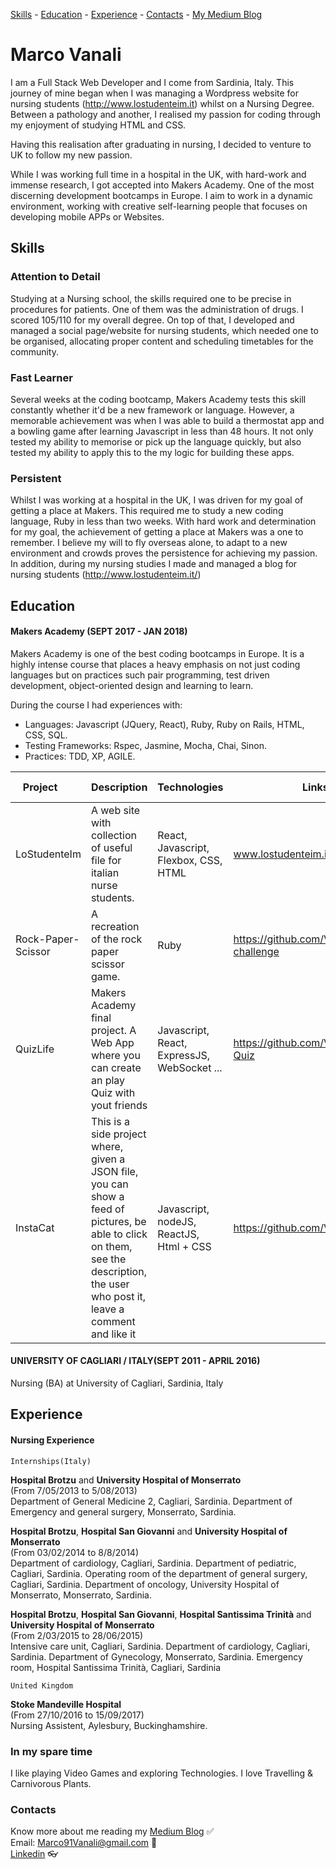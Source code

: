 [Skills](#skills) - [Education](#education) - [Experience](#experience) - [Contacts](#contacts) - [My Medium Blog](https://medium.com/@marcovanali)
# Marco Vanali

I am a Full Stack Web Developer and I come from Sardinia, Italy. This journey of mine began when I was managing a Wordpress website for nursing students (http://www.lostudenteim.it) whilst on a Nursing Degree. Between a pathology and another, I realised my passion for coding through my enjoyment of studying HTML and CSS.

Having this realisation after graduating in nursing, I decided to venture to UK to follow my new passion.

While I was working full time in a hospital in the UK, with hard-work and immense research, I got accepted into Makers Academy. One of the most discerning development bootcamps in Europe. I aim to work in a dynamic environment, working with creative self-learning people that focuses on developing mobile APPs or Websites.

## Skills

### Attention to Detail
Studying at a Nursing school, the skills required one to be precise in procedures for patients. One of them was the administration of drugs. I scored 105/110 for my overall degree. On top of that, I developed and managed a social page/website for nursing students, which needed one to be organised, allocating proper content and scheduling timetables for the community.

### Fast Learner
Several weeks at the coding bootcamp, Makers Academy tests this skill constantly whether it'd be a new framework or language. However, a memorable achievement was when I was able to build a thermostat app and a bowling game after learning Javascript in less than 48 hours. It not only tested my ability to memorise or pick up the language quickly, but also tested my ability to apply this to the my logic for building these apps.

### Persistent
Whilst I was working at a hospital in the UK, I was driven for my goal of getting a place at Makers. This required me to study a new coding language, Ruby in less than two weeks. With hard work and determination for my goal, the achievement of getting a place at Makers was a one to remember. I believe my will to fly overseas alone, to adapt to a new environment and crowds proves the persistence for achieving my passion.
In addition, during my nursing studies I made and managed a blog for nursing students (http://www.lostudenteim.it/)

## Education

#### Makers Academy (SEPT 2017 - JAN 2018)
Makers Academy is one of the best coding bootcamps in Europe. It is a highly intense course that places a heavy emphasis on not just coding languages but on practices such pair programming, test driven development, object-oriented design and learning to learn. 

During the course I had experiences with:

- Languages: Javascript (JQuery, React), Ruby, Ruby on Rails, HTML, CSS, SQL.
- Testing Frameworks: Rspec, Jasmine, Mocha, Chai, Sinon.
- Practices: TDD, XP, AGILE.

| Project       | Description   | Technologies | Links | Testing Technologies |
| ------------- | ------------- | ------------- | ------ | ------------------  |
| LoStudenteIm  | A web site with collection of useful file for italian nurse students.  | React, Javascript, Flexbox, CSS, HTML | www.lostudenteim.it | X |
| Rock-Paper-Scissor  | A recreation of the rock paper scissor game.  | Ruby | https://github.com/Vanals/rps-challenge | Rspec |
|QuizLife| Makers Academy final project. A Web App where you can create an play Quiz with yout friends| Javascript, React, ExpressJS, WebSocket ... | https://github.com/Vanals/Pub-Quiz | Mocha, Chai, Sinon, Zombie 
|InstaCat| This is a side project where, given a JSON file, you can show a feed of pictures, be able to click on them, see the description, the user who post it, leave a comment and like it | Javascript, nodeJS, ReactJS, Html + CSS | https://github.com/Vanals/InstaCat | Jest and Enzyme |

#### UNIVERSITY OF CAGLIARI / ITALY(SEPT 2011 - APRIL 2016)
Nursing (BA) at University of Cagliari, Sardinia, Italy

## Experience

#### Nursing Experience
```
Internships(Italy)
```
**Hospital Brotzu** and **University Hospital of Monserrato** <br>
(From 7/05/2013 to 5/08/2013)<br>
Department of General Medicine 2, Cagliari, Sardinia.
Department of Emergency and general surgery, Monserrato, Sardinia.

**Hospital Brotzu**, **Hospital San Giovanni** and **University Hospital of Monserrato** <br>
(From 03/02/2014 to 8/8/2014)<br>
Department of cardiology, Cagliari, Sardinia.
Department of pediatric, Cagliari, Sardinia.
Operating room of the department of general surgery, Cagliari, Sardinia.
Department of oncology, University Hospital of Monserrato, Monserrato, Sardinia.

**Hospital Brotzu**, **Hospital San Giovanni**, **Hospital Santissima Trinità** and **University Hospital of Monserrato**<br>(From 2/03/2015  to 28/06/2015)<br>
Intensive care unit, Cagliari, Sardinia.
Department of cardiology, Cagliari, Sardinia.
Department of Gynecology, Monserrato, Sardinia.
Emergency room, Hospital Santissima Trinità, Cagliari, Sardinia

```
United Kingdom
```
**Stoke Mandeville Hospital** <br>
(From 27/10/2016 to 15/09/2017)<br>
Nursing Assistent, Aylesbury, Buckinghamshire.

### In my spare time

I like playing Video Games and exploring Technologies.
I love Travelling & Carnivorous Plants.

### Contacts
Know more about me reading my [Medium Blog](https://medium.com/@marcovanali)    :white_check_mark:<br>
Email: Marco91Vanali@gmail.com    :email:<br>
[Linkedin](https://www.linkedin.com/in/marco-vanali-93a848138/)    :eyeglasses: 


